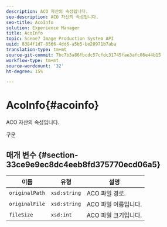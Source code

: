 ```yaml
---
description: ACO 자산의 속성입니다.
seo-description: ACO 자산의 속성입니다.
seo-title: AcoInfo
solution: Experience Manager
title: AcoInfo
topic: Scene7 Image Production System API
uuid: 8384f1d7-8566-4dd6-a5b5-be20971b7aba
translation-type: tm+mt
source-git-commit: 7bc7b3a86fbcdc57cfdc31745fae3afc06e44b15
workflow-type: tm+mt
source-wordcount: '32'
ht-degree: 15%

---
```



# AcoInfo{#acoinfo}

ACO 자산의 속성입니다.

구문

## 매개 변수 {#section-33ce9e9ec8dc4eeb8fd375770ecd06a5}

| 이름 | 유형 | 설명 |
|---|---|---|
| `originalPath` | `xsd:string` | ACO 파일 경로. |
| `originalFile` | `xsd:string` | ACO 파일 이름입니다. |
| `fileSize` | `xsd:int` | ACO 파일 크기입니다. |

